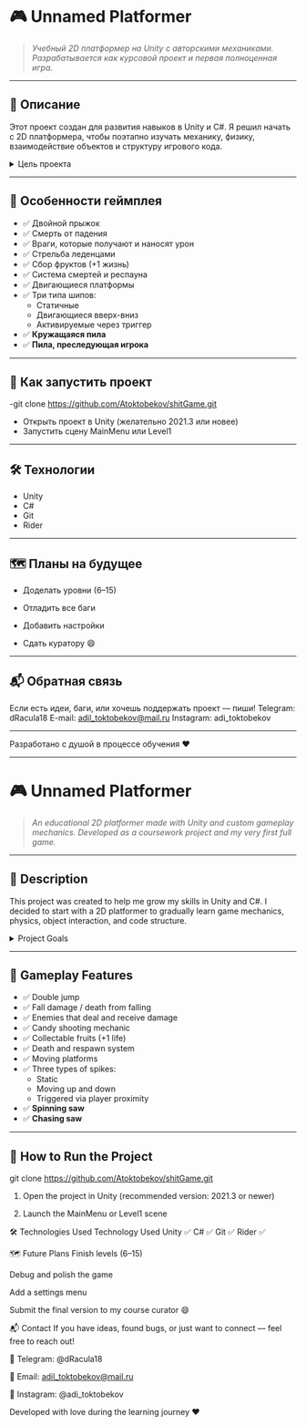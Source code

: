 ﻿# 🎮 Unnamed Platformer

> *Учебный 2D платформер на Unity с авторскими механиками. Разрабатывается как курсовой проект и первая полноценная игра.*

---

## 📌 Описание

Этот проект создан для развития навыков в Unity и C#. Я решил начать с 2D платформера, чтобы поэтапно изучать механику, физику, взаимодействие объектов и структуру игрового кода.

<details>
<summary>Цель проекта</summary>

- Изучить основы Unity
- Попрактиковаться в C# и структуре кода
- Реализовать игровой цикл
- Сдать курсовую работу ✌️
</details>

---

## 🧩 Особенности геймплея

- ✅ Двойной прыжок  
- ✅ Смерть от падения  
- ✅ Враги, которые получают и наносят урон  
- ✅ Стрельба леденцами  
- ✅ Сбор фруктов (+1 жизнь)  
- ✅ Система смертей и респауна  
- ✅ Двигающиеся платформы  
- ✅ Три типа шипов:
  - Статичные
  - Двигающиеся вверх-вниз
  - Активируемые через триггер
- ✅ **Кружащаяся пила**
- ✅ **Пила, преследующая игрока**

---

## 🚀 Как запустить проект

-git clone https://github.com/Atoktobekov/shitGame.git
- Открыть проект в Unity (желательно 2021.3 или новее)
- Запустить сцену MainMenu или Level1

---


## 🛠️ Технологии
- Unity		
- C#			
- Git			
- Rider	

---

## 🗺️ Планы на будущее
- Доделать уровни (6–15)

- Отладить все баги

- Добавить настройки

- Сдать куратору 😄
 
---
 
## 📬 Обратная связь
Если есть идеи, баги, или хочешь поддержать проект — пиши!
Telegram: dRacula18
E-mail: adil_toktobekov@mail.ru
Instagram: adi_toktobekov

---

Разработано с душой в процессе обучения ❤️

-----------------------------------------------------------------------------



# 🎮 Unnamed Platformer

> *An educational 2D platformer made with Unity and custom gameplay mechanics. Developed as a coursework project and my very first full game.*

---

## 📌 Description

This project was created to help me grow my skills in Unity and C#. I decided to start with a 2D platformer to gradually learn game mechanics, physics, object interaction, and code structure.

<details>
<summary>Project Goals</summary>

- Learn the basics of Unity  
- Practice C# and game architecture  
- Implement a functional gameplay loop  
- Submit it as a coursework project ✌️  
</details>

---

## 🧩 Gameplay Features

- ✅ Double jump  
- ✅ Fall damage / death from falling  
- ✅ Enemies that deal and receive damage  
- ✅ Candy shooting mechanic  
- ✅ Collectable fruits (+1 life)  
- ✅ Death and respawn system  
- ✅ Moving platforms  
- ✅ Three types of spikes:
  - Static  
  - Moving up and down  
  - Triggered via player proximity  
- ✅ **Spinning saw**  
- ✅ **Chasing saw**  

---

## 🚀 How to Run the Project

git clone https://github.com/Atoktobekov/shitGame.git

1. Open the project in Unity (recommended version: 2021.3 or newer)

2. Launch the MainMenu or Level1 scene




🛠️ Technologies Used
Technology	Used
Unity		✅
C#			✅
Git			✅
Rider		✅


🗺️ Future Plans
 Finish levels (6–15)

 Debug and polish the game

 Add a settings menu

 Submit the final version to my course curator 😄
 
 
 📬 Contact
If you have ideas, found bugs, or just want to connect — feel free to reach out!

📲 Telegram: @dRacula18

📧 Email: adil_toktobekov@mail.ru

📸 Instagram: @adi_toktobekov


Developed with love during the learning journey ❤️